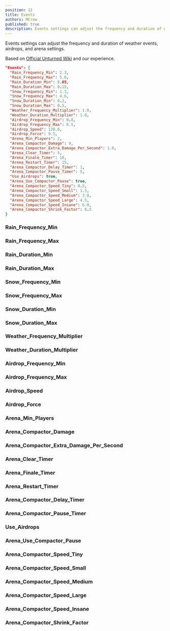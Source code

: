 ```yaml
---
position: 12
title: Events
authors: MCrow
published: true
description: Events settings can adjust the frequency and duration of weather events, airdrops, and arena settings.
---
```


Events settings can adjust the frequency and duration of weather events, airdrops, and arena settings.

Based on [Official Unturned Wiki](https://unturned.wiki.gg/wiki/Gameplay_config#Events) and our experience.

```json
"Events": {
  "Rain_Frequency_Min": 2.3,
  "Rain_Frequency_Max": 5.6,
  "Rain_Duration_Min": 0.05,
  "Rain_Duration_Max": 0.15,
  "Snow_Frequency_Min": 1.3,
  "Snow_Frequency_Max": 4.6,
  "Snow_Duration_Min": 0.2,
  "Snow_Duration_Max": 0.5,
  "Weather_Frequency_Multiplier": 1.0,
  "Weather_Duration_Multiplier": 1.0,
  "Airdrop_Frequency_Min": 0.8,
  "Airdrop_Frequency_Max": 6.5,
  "Airdrop_Speed": 128.0,
  "Airdrop_Force": 9.5,
  "Arena_Min_Players": 2,
  "Arena_Compactor_Damage": 9,
  "Arena_Compactor_Extra_Damage_Per_Second": 1.0,
  "Arena_Clear_Timer": 5,
  "Arena_Finale_Timer": 10,
  "Arena_Restart_Timer": 15,
  "Arena_Compactor_Delay_Timer": 1,
  "Arena_Compactor_Pause_Timer": 5,
  "Use_Airdrops": true,
  "Arena_Use_Compactor_Pause": true,
  "Arena_Compactor_Speed_Tiny": 0.5,
  "Arena_Compactor_Speed_Small": 1.5,
  "Arena_Compactor_Speed_Medium": 3.0,
  "Arena_Compactor_Speed_Large": 4.5,
  "Arena_Compactor_Speed_Insane": 6.0,
  "Arena_Compactor_Shrink_Factor": 0.5
}
```

### Rain_Frequency_Min  

### Rain_Frequency_Max  

### Rain_Duration_Min  

### Rain_Duration_Max  

### Snow_Frequency_Min  

### Snow_Frequency_Max  

### Snow_Duration_Min  

### Snow_Duration_Max  

### Weather_Frequency_Multiplier  

### Weather_Duration_Multiplier  

### Airdrop_Frequency_Min  

### Airdrop_Frequency_Max  

### Airdrop_Speed  

### Airdrop_Force  

### Arena_Min_Players  

### Arena_Compactor_Damage  

### Arena_Compactor_Extra_Damage_Per_Second  

### Arena_Clear_Timer  

### Arena_Finale_Timer  

### Arena_Restart_Timer  

### Arena_Compactor_Delay_Timer  

### Arena_Compactor_Pause_Timer  

### Use_Airdrops  

### Arena_Use_Compactor_Pause  

### Arena_Compactor_Speed_Tiny  

### Arena_Compactor_Speed_Small  

### Arena_Compactor_Speed_Medium  

### Arena_Compactor_Speed_Large  

### Arena_Compactor_Speed_Insane  

### Arena_Compactor_Shrink_Factor  
